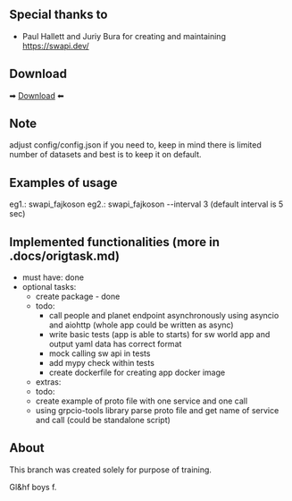 
## Special thanks to 
- Paul Hallett and Juriy Bura for creating and maintaining https://swapi.dev/ 

## Download

➡ [Download](https://https://github.com/fajkoson/swapi/download) ⬅

## Note
adjust config/config.json if you need to, keep in mind there is limited 
number of datasets and best is to keep it on default.

## Examples of usage
eg1.: swapi_fajkoson
eg2.: swapi_fajkoson --interval 3 (default interval is 5 sec)


## Implemented functionalities (more in .docs/origtask.md)
- must have: done
- optional tasks: 
    - create package - done
    - todo:
        - call people and planet endpoint asynchronously using asyncio and aiohttp (whole app could be written as async)
        - write basic tests (app is able to starts) for sw world app and output yaml data has correct format
        - mock calling sw api in tests
        - add mypy check within tests
        - create dockerfile for creating app docker image
    - extras:
    - todo:
    - create example of proto file with one service and one call
    - using grpcio-tools library parse proto file and get name of service and call (could be standalone script)

## About
This branch was created solely for purpose of training.

Gl&hf boys f.